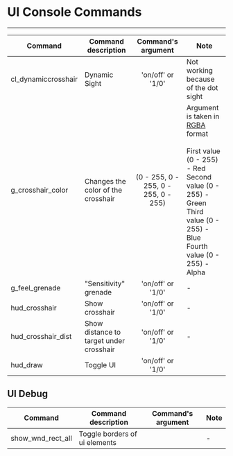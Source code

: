 # UI Console Commands

___

| Сommand | Command description | Command's argument | Note |
|---|---|:---:|---|
| cl_dynamiccrosshair | Dynamic Sight | 'on/off' or '1/0' | Not working because of the dot sight |
| g_crosshair_color | Changes the color of the crosshair | (0 - 255, 0 - 255, 0 - 255, 0 - 255) | Argument is taken in [RGBA](https://en.wikipedia.org/wiki/RGBA_color_model) format<br> <br>First value (0 - 255) - Red</br> Second value (0 - 255) - Green<br> Third value (0 - 255) - Blue<br> Fourth value (0 - 255) - Alpha |
| g_feel_grenade | "Sensitivity" grenade | 'on/off' or '1/0' | - |
| hud_crosshair | Show crosshair | 'on/off' or '1/0' | - |
| hud_crosshair_dist | Show distance to target under crosshair | 'on/off' or '1/0' | - |
| hud_draw | Toggle UI | 'on/off' or '1/0' |  |

## UI Debug

| Сommand | Command description | Command's argument | Note |
|---|---|:---:|---|
| show_wnd_rect_all | Toggle borders of ui elements |  | - |

